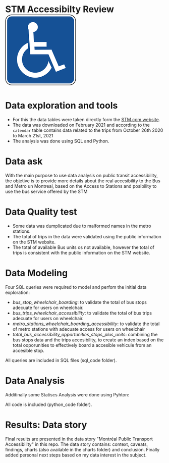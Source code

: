 # STM Accessibilty Review ![](/accesibility.png)

# Data exploration and tools
- For this the data tables were taken directly form the [STM.com website](http://www.stm.info/en/about/developers). 
- The data was downloaded on February 2021 and according to the `calendar` table contains data related to the trips from October 26th 2020 to March 21st, 2021 
- The analysis was done using SQL and Python.

# Data ask
With the main purpose to use data analysis on public transit accessibility, the objetive is to provide more details about the real accesibility to the Bus and Metro un Montreal, based on the Access to Stations and posibility to use the bus service offered by the STM

# Data Quality test
- Some data was dumplicated due to malformed names in the metro stations.
- The total of trips in the data were validated using the public information on the STM website.
- The total of available Bus units os not available, however the total of trips is consistent with the public information on the STM website. 

# Data Modeling

Four SQL queries were required to model and perfom the initial data exploration:
- *bus_stop_wheelchair_boarding*: to validate the total of bus stops adecuate for users on wheelchair.
- *bus_trips_wheelchair_accessibility*: to validate the total of bus trips adecuate for users on wheelchair.
- *metro_stations_wheelchair_boarding_accessibility*: to validate the total of metro stations with adecuate access for users on wheelchair
- *total_bus_accessibility_opportunities_stops_plus_units*: combining the bus stops data and the trips accesibility, to create an index based on the total ooporunities to effectively board a accesible vehicule from an accesible stop.

All queries are included in SQL files (sql_code folder).

# Data Analysis

Additinally some Statiscs Analysis were done using Pyhton:

All code is included (python_code folder).

# Results: Data story
Final results are presented in the data story "Montréal Public Transport Accessibility" in this repo. 
The data story contains: context, caveats, findings, charts (also available in the charts folder) and conclusion. Finally added personal next steps based on my data interest in the subject.
